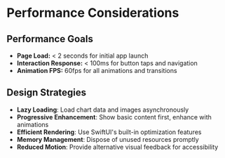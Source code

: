 # Performance Considerations

## Performance Goals
- **Page Load:** < 2 seconds for initial app launch
- **Interaction Response:** < 100ms for button taps and navigation
- **Animation FPS:** 60fps for all animations and transitions

## Design Strategies
- **Lazy Loading**: Load chart data and images asynchronously
- **Progressive Enhancement**: Show basic content first, enhance with animations
- **Efficient Rendering**: Use SwiftUI's built-in optimization features
- **Memory Management**: Dispose of unused resources promptly
- **Reduced Motion**: Provide alternative visual feedback for accessibility
